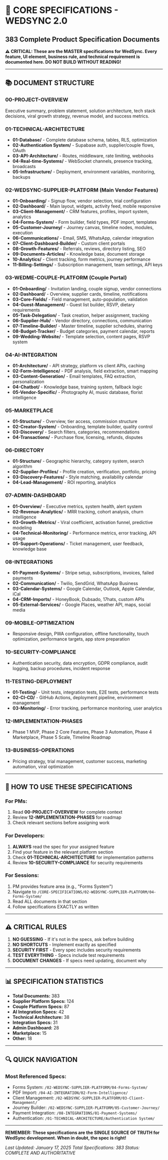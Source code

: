 # 🔴 CORE SPECIFICATIONS - WEDSYNC 2.0
## 383 Complete Product Specification Documents

**⚠️ CRITICAL: These are the MASTER specifications for WedSync. Every feature, UI element, business rule, and technical requirement is documented here. DO NOT BUILD WITHOUT READING!**

---

## 📚 DOCUMENT STRUCTURE

### **00-PROJECT-OVERVIEW**
Executive summary, problem statement, solution architecture, tech stack decisions, viral growth strategy, revenue model, and success metrics.

### **01-TECHNICAL-ARCHITECTURE**
- **01-Database/** - Complete database schema, tables, RLS, optimization
- **02-Authentication System/** - Supabase auth, supplier/couple flows, OAuth
- **03-API-Architecture/** - Routes, middleware, rate limiting, webhooks
- **04-Real-time-Systems/** - WebSocket channels, presence tracking, broadcasts
- **05-Infrastructure/** - Deployment, environment variables, monitoring, backups

### **02-WEDSYNC-SUPPLIER-PLATFORM** (Main Vendor Features)
- **01-Onboarding/** - Signup flow, vendor selection, trial configuration
- **02-Dashboard/** - Main layout, widgets, activity feed, mobile responsive
- **03-Client-Management/** - CRM features, profiles, import system, analytics
- **04-Forms-System/** - Form builder, field types, PDF import, templates
- **05-Customer-Journey/** - Journey canvas, timeline nodes, modules, execution
- **06-Communications/** - Email, SMS, WhatsApp, calendar integration
- **07-Client-Dashboard-Builder/** - Custom client portals
- **08-Growth-Features/** - Referrals, reviews, directory listing, SEO
- **09-Documents-Articles/** - Knowledge base, document storage
- **10-Analytics/** - Client tracking, form metrics, journey performance
- **11-Billing-Settings/** - Subscription management, team settings, API keys

### **03-WEDME-COUPLE-PLATFORM** (Couple Portal)
- **01-Onboarding/** - Invitation landing, couple signup, vendor connections
- **02-Dashboard/** - Overview, supplier cards, timeline, notifications
- **03-Core-Fields/** - Field management, auto-population, validation
- **04-Guest-Management/** - Guest list builder, RSVP, dietary requirements
- **05-Task-Delegation/** - Task creation, helper assignment, tracking
- **06-Supplier-Hub/** - Vendor directory, connections, communication
- **07-Timeline-Builder/** - Master timeline, supplier schedules, sharing
- **08-Budget-Tracker/** - Budget categories, payment calendar, reports
- **09-Wedding-Website/** - Template selection, content pages, RSVP system

### **04-AI-INTEGRATION**
- **01-Architecture/** - API strategy, platform vs client APIs, caching
- **02-Form-Intelligence/** - PDF analysis, field extraction, smart mapping
- **03-Content-Generation/** - Email templates, FAQ extraction, personalization
- **04-Chatbot/** - Knowledge base, training system, fallback logic
- **05-Vendor-Specific/** - Photography AI, music database, florist intelligence

### **05-MARKETPLACE**
- **01-Structure/** - Overview, tier access, commission structure
- **02-Creator-System/** - Onboarding, template builder, quality control
- **03-Discovery/** - Search filters, categories, recommendations
- **04-Transactions/** - Purchase flow, licensing, refunds, disputes

### **06-DIRECTORY**
- **01-Structure/** - Geographic hierarchy, category system, search algorithm
- **02-Supplier-Profiles/** - Profile creation, verification, portfolio, pricing
- **03-Discovery-Features/** - Style matching, availability calendar
- **04-Lead-Management/** - ROI reporting, analytics

### **07-ADMIN-DASHBOARD**
- **01-Overview/** - Executive metrics, system health, alert system
- **02-Revenue-Analytics/** - MRR tracking, cohort analysis, churn intelligence
- **03-Growth-Metrics/** - Viral coefficient, activation funnel, predictive modeling
- **04-Technical-Monitoring/** - Performance metrics, error tracking, API usage
- **05-Support-Operations/** - Ticket management, user feedback, knowledge base

### **08-INTEGRATIONS**
- **01-Payment-Systems/** - Stripe setup, subscriptions, invoices, failed payments
- **02-Communication/** - Twilio, SendGrid, WhatsApp Business
- **03-Calendar-Systems/** - Google Calendar, Outlook, Apple Calendar, iCal
- **04-CRM-Imports/** - HoneyBook, Dubsado, 17hats, custom APIs
- **05-External-Services/** - Google Places, weather API, maps, social media

### **09-MOBILE-OPTIMIZATION**
- Responsive design, PWA configuration, offline functionality, touch optimization, performance targets, app store preparation

### **10-SECURITY-COMPLIANCE**
- Authentication security, data encryption, GDPR compliance, audit logging, backup procedures, incident response

### **11-TESTING-DEPLOYMENT**
- **01-Testing/** - Unit tests, integration tests, E2E tests, performance tests
- **02-CI-CD/** - GitHub Actions, deployment pipeline, environment management
- **03-Monitoring/** - Error tracking, performance monitoring, user analytics

### **12-IMPLEMENTATION-PHASES**
- Phase 1 MVP, Phase 2 Core Features, Phase 3 Automation, Phase 4 Marketplace, Phase 5 Scale, Timeline Roadmap

### **13-BUSINESS-OPERATIONS**
- Pricing strategy, trial management, customer success, marketing automation, viral optimization

---

## 🎯 HOW TO USE THESE SPECIFICATIONS

### **For PMs:**
1. Read **00-PROJECT-OVERVIEW** for complete context
2. Review **12-IMPLEMENTATION-PHASES** for roadmap
3. Check relevant sections before assigning work

### **For Developers:**
1. **ALWAYS** read the spec for your assigned feature
2. Find your feature in the relevant platform section
3. Check **01-TECHNICAL-ARCHITECTURE** for implementation patterns
4. Review **10-SECURITY-COMPLIANCE** for security requirements

### **For Sessions:**
1. PM provides feature area (e.g., "Forms System")
2. Navigate to `/CORE-SPECIFICATIONS/02-WEDSYNC-SUPPLIER-PLATFORM/04-Forms-System/`
3. Read ALL documents in that section
4. Follow specifications EXACTLY as written

---

## ⚠️ CRITICAL RULES

1. **NO GUESSING** - If it's not in the specs, ask before building
2. **NO SHORTCUTS** - Implement exactly as specified
3. **SECURITY FIRST** - Every spec includes security requirements
4. **TEST EVERYTHING** - Specs include test requirements
5. **DOCUMENT CHANGES** - If specs need updating, document why

---

## 📊 SPECIFICATION STATISTICS

- **Total Documents:** 383
- **Supplier Platform Specs:** 124
- **Couple Platform Specs:** 87
- **AI Integration Specs:** 42
- **Technical Architecture:** 38
- **Integration Specs:** 31
- **Admin Dashboard:** 28
- **Marketplace:** 15
- **Other:** 18

---

## 🔍 QUICK NAVIGATION

### **Most Referenced Specs:**
- Forms System: `/02-WEDSYNC-SUPPLIER-PLATFORM/04-Forms-System/`
- PDF Import: `/04-AI-INTEGRATION/02-Form-Intelligence/`
- Client Management: `/02-WEDSYNC-SUPPLIER-PLATFORM/03-Client-Management/`
- Journey Builder: `/02-WEDSYNC-SUPPLIER-PLATFORM/05-Customer-Journey/`
- Payment Integration: `/08-INTEGRATIONS/01-Payment-Systems/`
- Authentication: `/01-TECHNICAL-ARCHITECTURE/Authentication System/`

---

**REMEMBER: These specifications are the SINGLE SOURCE OF TRUTH for WedSync development. When in doubt, the spec is right!**

*Last Updated: January 17, 2025*
*Total Specifications: 383*
*Status: COMPLETE AND AUTHORITATIVE*